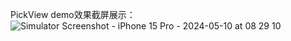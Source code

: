 PickView
demo效果截屏展示：
![Simulator Screenshot - iPhone 15 Pro - 2024-05-10 at 08 29 10](https://github.com/lxllxl/PickerView/assets/6427577/13f36553-e2b8-4b35-9479-0590a4e1a710)
